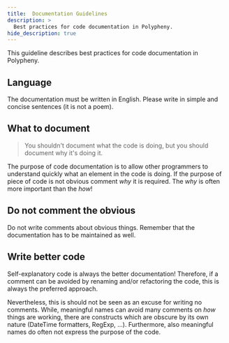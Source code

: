 ```yaml
---
title:  Documentation Guidelines
description: >
  Best practices for code documentation in Polypheny.
hide_description: true
---
```


This guideline describes best practices for code documentation in Polypheny.

## Language
The documentation must be written in English. Please write in simple and concise sentences (it is not a poem).


## What to document

> You shouldn't document what the code is doing, but you should document why it's doing it.

The purpose of code documentation is to allow other programmers to understand quickly what an element in the code is doing. 
If the purpose of piece of code is not obvious comment *why* it is required. The _why_ is often more important than the _how_!


## Do not comment the obvious
Do not write comments about obvious things. Remember that the documentation has to be maintained as well.


## Write better code
Self-explanatory code is always the better documentation! Therefore, if a comment can be avoided by renaming and/or refactoring the code, this is always the preferred approach. 

Nevertheless, this is should not be seen as an excuse for writing no comments. While, meaningful names can avoid many comments on _how_ things are working, there are constructs which are obscure by its own nature (DateTime formatters, RegExp, ...). Furthermore, also meaningful names do often not express the purpose of the code. 